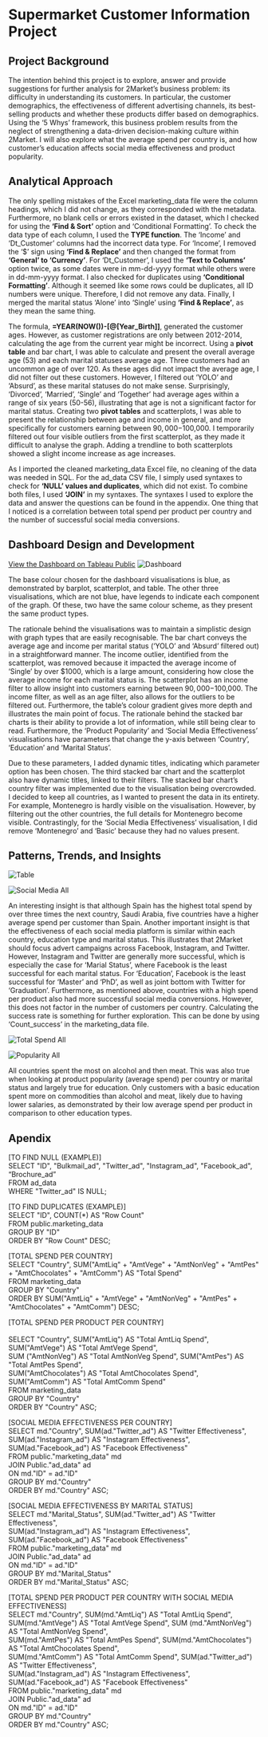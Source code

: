 # Supermarket Customer Information Project
## Project Background 
The intention behind this project is to explore, answer and provide suggestions for further analysis for 2Market’s business problem: its difficulty in understanding its customers. In particular, the customer demographics, the effectiveness of different advertising channels, its best-selling products and whether these products differ based on demographics. Using the ‘5 Whys’ framework, this business problem results from the neglect of strengthening a data-driven decision-making culture within 2Market. I will also explore what the average spend per country is, and how customer’s education affects social media effectiveness and product popularity. 

## Analytical Approach
The only spelling mistakes of the Excel marketing_data file were the column headings, which I did not change, as they corresponded with the metadata. Furthermore, no blank cells or errors existed in the dataset, which I checked for using the __‘Find & Sort’__ option and ‘Conditional Formatting’. To check the data type of each column, I used the __TYPE function__. The ‘Income’ and ‘Dt_Customer’ columns had the incorrect data type. For ‘Income’, I removed the ‘$’ sign using __‘Find & Replace’__ and then changed the format from __‘General’ to ‘Currency’__. For ‘Dt_Customer’, I used the __‘Text to Columns’__ option twice, as some dates were in mm-dd-yyyy format while others were in dd-mm-yyyy format. I also checked for duplicates using __‘Conditional Formatting’__. Although it seemed like some rows could be duplicates, all ID numbers were unique. Therefore, I did not remove any data. Finally, I merged the marital status ‘Alone’ into ‘Single’ using __‘Find & Replace’__, as they mean the same thing. 

The formula, __=YEAR(NOW())-[@[Year_Birth]]__, generated the customer ages. However, as customer registrations are only between 2012-2014, calculating the age from the current year might be incorrect. Using a __pivot table__ and bar chart, I was able to calculate and present the overall average age (53) and each marital statuses average age. Three customers had an uncommon age of over 120. As these ages did not impact the average age, I did not filter out these customers. However, I filtered out ‘YOLO’ and ‘Absurd’, as these marital statuses do not make sense. Surprisingly, ‘Divorced’, ‘Married’, ‘Single’ and ‘Together’ had average ages within a range of six years (50-56), illustrating that age is not a significant factor for marital status. Creating two __pivot tables__ and scatterplots, I was able to present the relationship between age and income in general, and more specifically for customers earning between $90,000-$100,000. I temporarily filtered out four visible outliers from the first scatterplot, as they made it difficult to analyse the graph. Adding a trendline to both scatterplots showed a slight income increase as age increases. 

As I imported the cleaned marketing_data Excel file, no cleaning of the data was needed in SQL. For the ad_data CSV file, I simply used syntaxes to check for __‘NULL’ values and duplicates__, which did not exist. To combine both files, I used __‘JOIN’__ in my syntaxes. The syntaxes I used to explore the data and answer the questions can be found in the appendix. One thing that I noticed is a correlation between total spend per product per country and the number of successful social media conversions.

## Dashboard Design and Development
[View the Dashboard on Tableau Public](https://public.tableau.com/app/profile/mattia.bieler/viz/SupermarketProjectDashboard/2MarketDashboard)
![Dashboard](https://github.com/Mattia-Bieler/Supermarket_Customer_Information_Project/assets/132078605/efc4d162-9919-4a06-9ca3-fd6c3a5bb028)

The base colour chosen for the dashboard visualisations is blue, as demonstrated by barplot, scatterplot, and table. The other three visualisations, which are not blue, have legends to indicate each component of the graph. Of these, two have the same colour scheme, as they present the same product types.

The rationale behind the visualisations was to maintain a simplistic design with graph types that are easily recognisable. The bar chart conveys the average age and income per marital status (‘YOLO’ and ‘Absurd’ filtered out) in a straightforward manner. The income outlier, identified from the scatterplot, was removed because it impacted the average income of ‘Single’ by over $1000, which is a large amount, considering how close the average income for each marital status is. The scatterplot has an income filter to allow insight into customers earning between $90,000-$100,000. The income filter, as well as an age filter, also allows for the outliers to be filtered out. Furthermore, the table’s colour gradient gives more depth and illustrates the main point of focus. The rationale behind the stacked bar charts is their ability to provide a lot of information, while still being clear to read. Furthermore, the ‘Product Popularity’ and ‘Social Media Effectiveness’ visualisations have parameters that change the y-axis between ‘Country’, ‘Education’ and ‘Marital Status’.

Due to these parameters, I added dynamic titles, indicating which parameter option has been chosen. The third stacked bar chart and the scatterplot also have dynamic titles, linked to their filters. The stacked bar chart’s country filter was implemented due to the visualisation being overcrowded. I decided to keep all countries, as I wanted to present the data in its entirety. For example, Montenegro is hardly visible on the visualisation. However, by filtering out the other countries, the full details for Montenegro become visible. Contrastingly, for the ‘Social Media Effectiveness’ visualisation, I did remove ‘Montenegro’ and ‘Basic’ because they had no values present.

## Patterns, Trends, and Insights
![Table](https://github.com/Mattia-Bieler/Supermarket_Customer_Information_Project/assets/132078605/cb7ce358-3900-41cf-aa0b-f51885ea9e7f)

![Social Media All](https://github.com/Mattia-Bieler/Supermarket_Customer_Information_Project/assets/132078605/15c1e78d-b4a0-41ab-8675-d5955eead6c0)

An interesting insight is that although Spain has the highest total spend by over three times the next country, Saudi Arabia, five countries have a higher average spend per customer than Spain. Another important insight is that the effectiveness of each social media platform is similar within each country, education type and marital status. This illustrates that 2Market should focus advert campaigns across Facebook, Instagram, and Twitter. However, Instagram and Twitter are generally more successful, which is especially the case for ‘Marial Status’, where Facebook is the least successful for each marital status. For ‘Education’, Facebook is the least successful for ‘Master’ and ‘PhD’, as well as joint bottom with Twitter for ‘Graduation’. Furthermore, as mentioned above, countries with a high spend per product also had more successful social media conversions. However, this does not factor in the number of customers per country. Calculating the success rate is something for further exploration. This can be done by using ‘Count_success’ in the marketing_data file. 

![Total Spend All](https://github.com/Mattia-Bieler/Supermarket_Customer_Information_Project/assets/132078605/fb58a19c-d768-4bcf-b931-25d4d8cf73b7)

![Popularity All](https://github.com/Mattia-Bieler/Supermarket_Customer_Information_Project/assets/132078605/dab9ec3f-5373-48d8-ac21-644167ff80d0)

All countries spent the most on alcohol and then meat. This was also true when looking at product popularity (average spend) per country or marital status and largely true for education. Only customers with a basic education spent more on commodities than alcohol and meat, likely due to having lower salaries, as demonstrated by their low average spend per product in comparison to other education types.

## Apendix
[TO FIND NULL (EXAMPLE)]<br>
SELECT "ID", "Bulkmail_ad", "Twitter_ad", "Instagram_ad", "Facebook_ad", “Brochure_ad”<br>
FROM ad_data<br>
WHERE "Twitter_ad" IS NULL;

[TO FIND DUPLICATES (EXAMPLE)]<br>
SELECT "ID", COUNT(*) AS "Row Count"<br>
FROM public.marketing_data<br>
GROUP BY "ID"<br>
ORDER BY "Row Count" DESC;

[TOTAL SPEND PER COUNTRY]<br>
SELECT "Country", SUM("AmtLiq" + "AmtVege" + "AmtNonVeg" + "AmtPes" + "AmtChocolates" + "AmtComm") AS "Total Spend"<br>
FROM marketing_data<br>
GROUP BY "Country"<br>
ORDER BY SUM("AmtLiq" + "AmtVege" + "AmtNonVeg" + "AmtPes" + "AmtChocolates" + "AmtComm") DESC;

[TOTAL SPEND PER PRODUCT PER COUNTRY]<br>             
SELECT "Country", SUM("AmtLiq") AS "Total AmtLiq Spend", SUM("AmtVege") AS "Total AmtVege Spend",<br> 
SUM ("AmtNonVeg") AS "Total AmtNonVeg Spend", SUM("AmtPes") AS "Total AmtPes Spend",<br> 
SUM("AmtChocolates") AS "Total AmtChocolates Spend", SUM("AmtComm") AS "Total AmtComm Spend"<br>
FROM marketing_data<br>
GROUP BY "Country"<br>
ORDER BY "Country" ASC;

[SOCIAL MEDIA EFFECTIVENESS PER COUNTRY]<br>
SELECT md."Country", SUM(ad."Twitter_ad") AS "Twitter Effectiveness",<br>
SUM(ad."Instagram_ad") AS "Instagram Effectiveness",<br>
SUM(ad."Facebook_ad") AS "Facebook Effectiveness"<br>
FROM public."marketing_data" md<br>
JOIN Public."ad_data" ad<br>
ON md."ID" = ad."ID"<br>
GROUP BY md."Country"<br>
ORDER BY md."Country" ASC;

[SOCIAL MEDIA EFFECTIVENESS BY MARITAL STATUS]<br>
SELECT md."Marital_Status", SUM(ad."Twitter_ad") AS "Twitter Effectiveness",<br> 
SUM(ad."Instagram_ad") AS "Instagram Effectiveness",<br> 
SUM(ad."Facebook_ad") AS "Facebook Effectiveness"<br>
FROM public."marketing_data" md<br>
JOIN Public."ad_data" ad<br>
ON md."ID" = ad."ID"<br>
GROUP BY md."Marital_Status"<br>
ORDER BY md."Marital_Status" ASC;

[TOTAL SPEND PER PRODUCT PER COUNTRY WITH SOCIAL MEDIA EFFECTIVENESS]<br>
SELECT md."Country", SUM(md."AmtLiq") AS "Total AmtLiq Spend",<br> 
SUM(md."AmtVege") AS "Total AmtVege Spend", SUM (md."AmtNonVeg") AS "Total AmtNonVeg Spend",<br> 
SUM(md."AmtPes") AS "Total AmtPes Spend", SUM(md."AmtChocolates") AS "Total AmtChocolates Spend",<br> 
SUM(md."AmtComm") AS "Total AmtComm Spend", SUM(ad."Twitter_ad") AS "Twitter Effectiveness",<br> 
SUM(ad."Instagram_ad") AS "Instagram Effectiveness", SUM(ad."Facebook_ad") AS "Facebook Effectiveness"<br>
FROM public."marketing_data" md<br>
JOIN Public."ad_data" ad<br>
ON md."ID" = ad."ID"<br>
GROUP BY md."Country"<br>
ORDER BY md."Country" ASC;
